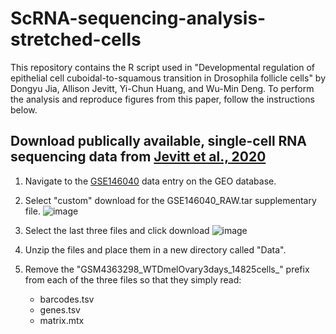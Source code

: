 # ScRNA-sequencing-analysis-stretched-cells

This repository contains the R script used in "Developmental regulation of epithelial cell cuboidal-to-squamous transition in Drosophila follicle cells" by Dongyu Jia, Allison Jevitt, Yi-Chun Huang, and Wu-Min Deng. 
To perform the analysis and reproduce figures from this paper, follow the instructions below.

## Download publically available, single-cell RNA sequencing data from [Jevitt et al., 2020](https://pubmed.ncbi.nlm.nih.gov/32339165/)

1. Navigate to the [GSE146040](https://www.ncbi.nlm.nih.gov/geo/query/acc.cgi?acc=GSE146040) data entry on the GEO database.
2. Select "custom" download for the GSE146040_RAW.tar supplementary file.
![image](https://user-images.githubusercontent.com/50276545/166982623-f83d3b4d-5fa7-40dd-b69a-3565984cd1c6.png)

4. Select the last three files and click download
![image](https://user-images.githubusercontent.com/50276545/166982747-0c99da81-2c69-4e13-86b3-c46757e901bb.png)
5. Unzip the files and place them in a new directory called "Data". 
7. Remove the "GSM4363298_WTDmelOvary3days_14825cells_" prefix from each of the three files so that they simply read:
   - barcodes.tsv
   - genes.tsv
   - matrix.mtx
